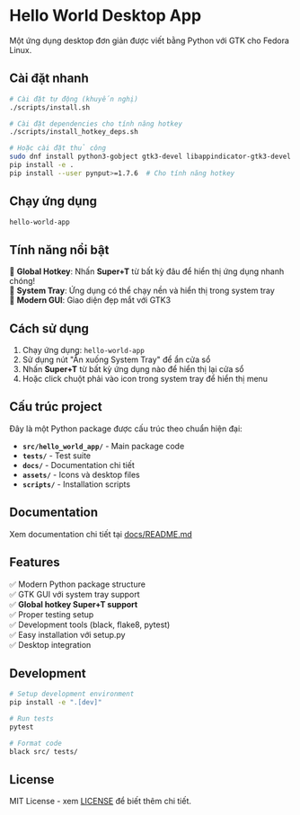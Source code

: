 # Hello World Desktop App

Một ứng dụng desktop đơn giản được viết bằng Python với GTK cho Fedora Linux.

## Cài đặt nhanh

```bash
# Cài đặt tự động (khuyến nghị)
./scripts/install.sh

# Cài đặt dependencies cho tính năng hotkey
./scripts/install_hotkey_deps.sh

# Hoặc cài đặt thủ công
sudo dnf install python3-gobject gtk3-devel libappindicator-gtk3-devel
pip install -e .
pip install --user pynput>=1.7.6  # Cho tính năng hotkey
```

## Chạy ứng dụng

```bash
hello-world-app
```

## Tính năng nổi bật

🎯 **Global Hotkey**: Nhấn **Super+T** từ bất kỳ đâu để hiển thị ứng dụng nhanh chóng!  
🔧 **System Tray**: Ứng dụng có thể chạy nền và hiển thị trong system tray  
💼 **Modern GUI**: Giao diện đẹp mắt với GTK3  

## Cách sử dụng

1. Chạy ứng dụng: `hello-world-app`
2. Sử dụng nút "Ẩn xuống System Tray" để ẩn cửa sổ
3. Nhấn **Super+T** từ bất kỳ ứng dụng nào để hiển thị lại cửa sổ
4. Hoặc click chuột phải vào icon trong system tray để hiển thị menu

## Cấu trúc project

Đây là một Python package được cấu trúc theo chuẩn hiện đại:

- **`src/hello_world_app/`** - Main package code
- **`tests/`** - Test suite  
- **`docs/`** - Documentation chi tiết
- **`assets/`** - Icons và desktop files
- **`scripts/`** - Installation scripts

## Documentation

Xem documentation chi tiết tại [docs/README.md](docs/README.md)

## Features

✅ Modern Python package structure  
✅ GTK GUI với system tray support  
✅ **Global hotkey Super+T support**  
✅ Proper testing setup  
✅ Development tools (black, flake8, pytest)  
✅ Easy installation với setup.py  
✅ Desktop integration  

## Development

```bash
# Setup development environment
pip install -e ".[dev]"

# Run tests
pytest

# Format code
black src/ tests/
```

## License

MIT License - xem [LICENSE](LICENSE) để biết thêm chi tiết. 